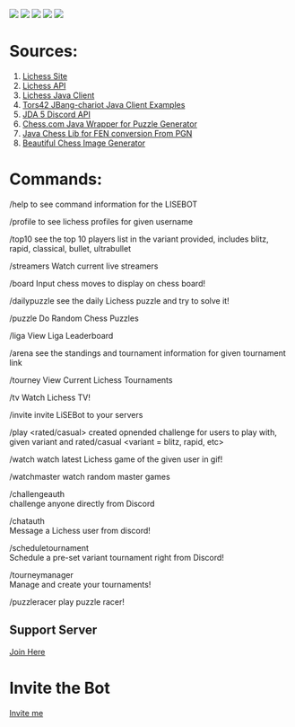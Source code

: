 ![](https://img.shields.io/badge/Status-Verified%20Discord%20Bot-brightgreen)
![](https://img.shields.io/badge/Status-Offical%20Lichess%20Bot-blue)
![](https://img.shields.io/badge/Status-Online-brightgreen)
![](https://img.shields.io/badge/Bot%20Server%20Count-80%2B-yellow)
![](https://img.shields.io/badge/Discord%20API-JDA-purple)
# Sources:

 1. [Lichess Site](https://lichess.org/) 
 2. [Lichess API](https://lichess.org/api) 
 3. [Lichess Java Client](https://github.com/tors42/chariot) 
 4. [Tors42 JBang-chariot Java Client Examples](https://github.com/tors42/jbang-chariot)
 5. [JDA 5 Discord API](https://github.com/DV8FromTheWorld/JDA)
 6. [Chess.com Java Wrapper for Puzzle Generator](https://github.com/sornerol/chess-com-pubapi-java-wrapper)
 7. [Java Chess Lib for FEN conversion From PGN](https://github.com/bhlangonijr/chesslib)
 8. [Beautiful Chess Image Generator](https://chessboardimage.com/)
 

# Commands:

 /help 
 to see command information for the LISEBOT

 /profile <Lichess username> 
 to see lichess profiles for given username

 /top10 <Lichess variant> 
 see the top 10 players list in the variant provided, includes blitz, rapid, classical, bullet, ultrabullet

 /streamers 
 Watch current live streamers

 /board <Moves> Input chess moves to display on chess board!

 /dailypuzzle 
 see the daily Lichess puzzle and try to solve it!

 /puzzle 
 Do Random Chess Puzzles

 /liga <Lichess Team> 
 View Liga Leaderboard 

 /arena <Lichess arena URL> 
 see the standings and tournament information for given tournament link

 /tourney
 View Current Lichess Tournaments
 
 /tv 
 Watch Lichess TV!

 /invite 
 invite LiSEBot to your servers

 /play <variant> <rated/casual> 
 created opnended challenge for users to play with, given variant and rated/casual <variant = blitz, rapid, etc>

 /watch <Lichess Username> 
 watch latest Lichess game of the given user in gif!

 /watchmaster 
 watch random master games
 
 /challengeauth  
 challenge anyone directly from Discord

 /chatauth  
 Message a Lichess user from discord!

 /scheduletournament  
 Schedule a pre-set variant tournament right from Discord!

 /tourneymanager  
 Manage and create your tournaments! 

 /puzzleracer 
 play puzzle racer! 


## Support Server
 
[Join Here](https://discord.gg/6GdGqwxBdW)

# Invite the Bot
[Invite me](https://discord.com/oauth2/authorize?client_id=930544707300393021&permissions=8&scope=bot%20applications.commands)




